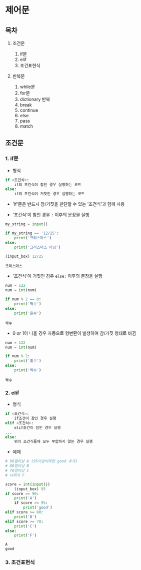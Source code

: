 # 제어문

## 목차

1. 조건문 
    1. if문
    2. elif
    3. 조건표현식

2. 반복문
    1. while문
    2. for문
    3. dictionary 반복
    4. break
    5. continue
    6. else
    7. pass
    8. match




## 조건문 

### 1. if문

- 형식

```python
if <조건식>: 
    if의 조건식이 참인 경우 실행하는 코드
else:
    if의 조건식이 거짓인 경우 실행하는 코드 
```

- 'if'문은 반드시 참/거짓을 판단할 수 있는 '조건식'과 함께 사용

- '조건식'이 참인 경우 `:` 이후의 문장을 실행
```python
my_string = input()

if my_string == '12/25':
    print('크리스마스')
else:
    print('크리스마스 아님')

(input_box) 12/25
```
```
크리스마스
```

- '조건식'이 거짓인 경우 `else:` 이후의 문장을 실행
```python
num = 122
num = int(num)

if num % 2 == 0:
    print('짝수')
else:
    print('홀수')
```
```
짝수
```

- 0 or 1이 나올 경우 자동으로 형변환이 발생하여 참/거짓 형태로 바뀜
```python
num = 122
num = int(num)

if num % 2:
    print('홀수')
else:
    print('짝수')
```
```
짝수
```

### 2. elif

- 형식
```python
if <조건식>:
    if조건이 참인 경우 실행
elif <조건식>:
    elif조건이 참인 경우 실행
...
else:
    위의 조건식들에 모두 부합하지 않는 경우 실행
```

- 예제
```python
# 90점이상 A (95이상이라면 good 추가)
# 80점이상 B
# 70점이상 C
# 나머지 F

score = int(input())
    (input_box) 95
if score >= 90:
    print('A')
    if score >= 95:
        print('good')
elif score >= 80:
    print('B')
elif score >= 70:
    print('C')
else:
    print('F')
```
```
A
good
```

### 3. 조건표현식